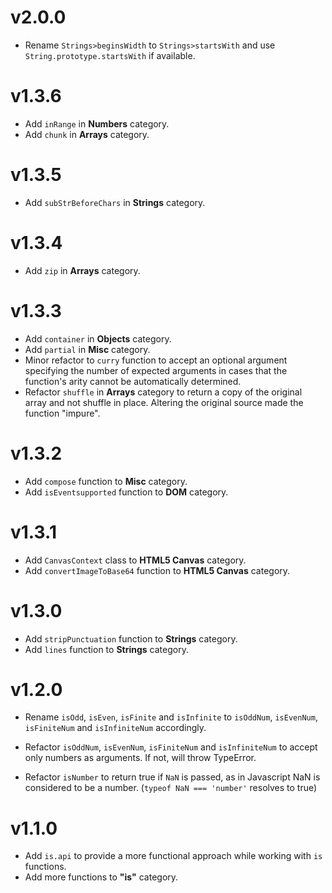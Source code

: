# v2.0.0
- Rename `Strings>beginsWidth` to `Strings>startsWith` and use `String.prototype.startsWith` if available.


# v1.3.6
- Add `inRange` in **Numbers** category.
- Add `chunk` in **Arrays** category.


# v1.3.5
- Add `subStrBeforeChars` in **Strings** category.


# v1.3.4
- Add `zip` in **Arrays** category.


# v1.3.3
- Add `container` in **Objects** category.
- Add `partial` in **Misc** category.
- Minor refactor to `curry` function to accept an optional argument specifying the number of expected arguments in cases that the function's arity cannot be automatically determined.
- Refactor `shuffle` in **Arrays** category to return a copy of the original array and not shuffle in place.
Altering the original source made the function "impure".


# v1.3.2
- Add `compose` function to **Misc** category.
- Add `isEventsupported` function to **DOM** category.

# v1.3.1
- Add `CanvasContext` class to **HTML5 Canvas** category.
- Add `convertImageToBase64` function to **HTML5 Canvas** category.


# v1.3.0
- Add `stripPunctuation` function to **Strings** category.
- Add `lines` function to **Strings** category.


# v1.2.0
- Rename `isOdd`, `isEven`, `isFinite` and `isInfinite` to `isOddNum`, `isEvenNum`, `isFiniteNum` and `isInfiniteNum` accordingly.

- Refactor `isOddNum`, `isEvenNum`, `isFiniteNum` and `isInfiniteNum` to accept only numbers as arguments. If not, will throw TypeError.

- Refactor `isNumber` to return true if `NaN` is passed, as in Javascript NaN is considered to be a number. (`typeof NaN === 'number'` resolves to true)


# v1.1.0
- Add `is.api` to provide a more functional approach while working with `is` functions.
- Add more functions to **"is"** category.
